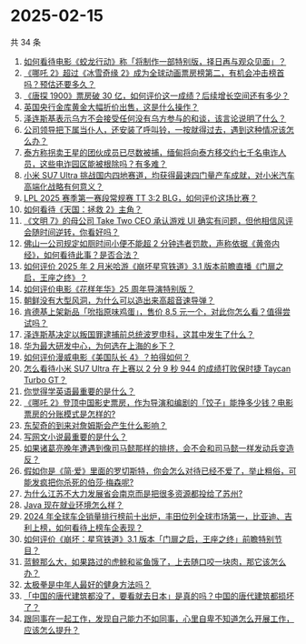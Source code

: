 # 2025-02-15

共 34 条

<!-- BEGIN ZHIHUVIDEO -->
<!-- 最后更新时间 Sat Feb 15 2025 06:19:24 GMT+0800 (China Standard Time) -->
1. [如何看待电影《蛟龙行动》称「将制作一部特别版，择日再与观众见面」？](https://www.zhihu.com/question/12219927617)
1. [《哪吒 2》超过《冰雪奇缘 2》成为全球动画票房榜第二，有机会冲击榜首吗？预估还要多久？](https://www.zhihu.com/question/12242237476)
1. [《唐探 1900》票房破 30 亿，如何评价这一成绩？后续增长空间还有多少？](https://www.zhihu.com/question/12146599564)
1. [英国央行金库黄金大幅折价出售，这是什么操作？](https://www.zhihu.com/question/11462176095)
1. [泽连斯基表示乌方不会接受任何没有乌方参与的和谈，该言论说明了什么？](https://www.zhihu.com/question/12185583805)
1. [公司领导把下属当仆人，还安装了呼叫铃，一按就得过去，遇到这种情况该怎么办？](https://www.zhihu.com/question/11506253436)
1. [泰方称拐卖王星的团伙成员已尽数被捕，缅甸将向泰方移交约七千名电诈人员，这些电诈园区能被根除吗？有多难？](https://www.zhihu.com/question/12181032901)
1. [小米 SU7 Ultra 挑战国内四地赛道，均获得最速四门量产车成就，对小米汽车高端化战略有何意义？](https://www.zhihu.com/question/12190927407)
1. [LPL 2025 赛季第一赛段常规赛 TT 3:2 BLG，如何评价这场比赛？](https://www.zhihu.com/question/12226193850)
1. [如何看待《天国：拯救 2》主角？](https://www.zhihu.com/question/11507632008)
1. [《文明 7》的母公司 Take Two CEO 承认游戏 UI 确实有问题，但他相信风评会随时间逆转，你看好吗？](https://www.zhihu.com/question/12138371459)
1. [佛山一公司规定如厕时间小便不能超 2 分钟违者罚款，声称依据《黄帝内经》，如何看待此事？是否合法？](https://www.zhihu.com/question/12190914763)
1. [如何评价 2025 年 2 月米哈游《崩坏星穹铁道》3.1 版本前瞻直播《门扉之启，王座之终》？](https://www.zhihu.com/question/12187104729)
1. [如何评价电影《花样年华》25 周年导演特别版？](https://www.zhihu.com/question/12198266821)
1. [朝鲜没有大型风洞，为什么可以造出来高超音速导弹？](https://www.zhihu.com/question/11293449700)
1. [肯德基上架新品「吮指原味鸡蛋」，售价 8.5 元一个，对此你怎么看？值得尝试吗？](https://www.zhihu.com/question/11837972599)
1. [泽连斯基决定以叛国罪逮捕前总统波罗申科，这其中发生了什么？](https://www.zhihu.com/question/12112873878)
1. [华为最大研发中心，为何选在上海的乡下？](https://www.zhihu.com/question/643187886)
1. [如何评价漫威电影《美国队长 4》？拍得如何？](https://www.zhihu.com/question/12038804001)
1. [怎么看待小米 SU7 Ultra 在上赛以 2 分 9 秒 944 的成绩打败保时捷 Taycan Turbo GT？](https://www.zhihu.com/question/12186403216)
1. [你觉得学英语最重要的是什么？](https://www.zhihu.com/question/3476547569)
1. [《哪吒 2》登顶中国影史票房，作为导演和编剧的「饺子」能挣多少钱？电影票房的分账模式是怎样的?](https://www.zhihu.com/question/11498741512)
1. [东契奇的到来对詹姆斯会产生什么影响？](https://www.zhihu.com/question/11128702519)
1. [写网文小说最重要的是什么？](https://www.zhihu.com/question/11695998794)
1. [如果诸葛亮晚年遭遇到像司马懿那样的排挤，会不会和司马懿一样发动兵变造反？](https://www.zhihu.com/question/11550030344)
1. [假如你是《简·爱》里面的罗切斯特，你会怎么对待已经不爱了，举止粗俗，可能发疯把你杀死的伯莎·梅森呢?](https://www.zhihu.com/question/549918568)
1. [为什么江苏不大力发展省会南京而是把很多资源都投给了苏州?](https://www.zhihu.com/question/11936139796)
1. [Java 现在就业环境怎么样？](https://www.zhihu.com/question/632965271)
1. [2024 年全球车企销量排行榜前十出炉，丰田位列全球市场第一，比亚迪、吉利上榜，如何看待上榜车企表现？](https://www.zhihu.com/question/11412505812)
1. [如何评价《崩坏：星穹铁道》3.1 版本「门扉之启，王座之终」前瞻特别节目？](https://www.zhihu.com/question/11837618909)
1. [蓝鲸那么大，如果路过的虎鲸和鲨鱼饿了，上去随口咬一块肉，那它该怎么办？](https://www.zhihu.com/question/11998317097)
1. [太极拳是中年人最好的健身方法吗？](https://www.zhihu.com/question/10711004866)
1. [「中国的唐代建筑都没了，要看就去日本」是真的吗？中国的唐代建筑都损坏了？](https://www.zhihu.com/question/498289773)
1. [跟同事在一起工作，发现自己能力不如同事，心里自卑不知道怎么开展工作，应该怎么提升？](https://www.zhihu.com/question/11711763641)
<!-- END ZHIHUVIDEO -->

